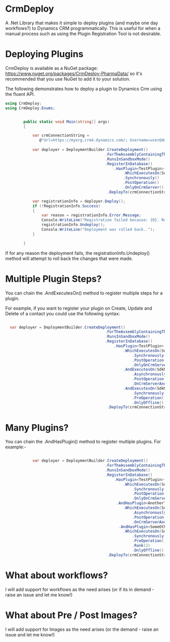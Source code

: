 CrmDeploy
=========

A .Net Library that makes it simple to deploy plugins (and maybe one day workflows?) to Dynamics CRM programmatically. This is useful for when a manual process such as using the Plugin Registration Tool is not desirable.

# Deploying Plugins

CrmDeploy is available as a NuGet package: https://www.nuget.org/packages/CrmDeploy-PharmaData/ so it's recommended that you use NuGet to add it to your solution.

The following demonstrates how to deploy a plugin to Dynamics Crm using the fluent API.

```csharp
using CrmDeploy;
using CrmDeploy.Enums;


        public static void Main(string[] args)
        {

            var crmConnectionString =
               @"Url=https://myorg.crm4.dynamics.com/; Username=user@domain.onmicrosoft.com; Password=password; DeviceID=mydevice-dd9f6b7b2e6d; DevicePassword=password";
           
            var deployer = DeploymentBuilder.CreateDeployment()
                                            .ForTheAssemblyContainingThisPlugin<TestPlugin>("Test plugin assembly")
                                            .RunsInSandboxMode()
                                            .RegisterInDatabase()
                                                .HasPlugin<TestPlugin>()
                                                    .WhichExecutesOn(SdkMessageNames.Create, "contact")
                                                    .Synchronously()
                                                    .PostOperation()
                                                    .OnlyOnCrmServer()
                                             .DeployTo(crmConnectionString);

            var registrationInfo = deployer.Deploy();
            if (!RegistrationInfo.Success)
            {
                var reason = registrationInfo.Error.Message;
                Console.WriteLine("Registration failed because: {0}. Rolling deployment back.", reason);
                registrationInfo.Undeploy();
                Console.WriteLine("Deployment was rolled back..");
            }

        }

```

If for any reason the deployment fails, the registrationInfo.Undeploy() method will attempt to roll back the changes that were made.
                

# Multiple Plugin Steps?

You can chain the .AndExecutesOn() method to register multiple steps for a plugin.

For example, if you want to register your plugin on Create, Update and Delete of a contact you could use the following syntax: 

```csharp

  var deployer = DeploymentBuilder.CreateDeployment()
                                            .ForTheAssemblyContainingThisPlugin<TestPlugin>("Test plugin assembly")
                                            .RunsInSandboxMode()
                                            .RegisterInDatabase()
                                                .HasPlugin<TestPlugin>()
                                                    .WhichExecutesOn(SdkMessageNames.Create, "contact")
                                                        .Synchronously()
                                                        .PostOperation()
                                                        .OnlyOnCrmServer()
                                                    .AndExecutesOn(SdkMessageNames.Update, "contact")
                                                        .Asynchronously()
                                                        .PostOperation()
                                                        .OnCrmServerAndOffline()
                                                    .AndExecutesOn(SdkMessageNames.Delete, "contact")
                                                        .Synchronously()
                                                        .PreOperation()
                                                        .OnlyOffline()
                                             .DeployTo(crmConnectionString.ConnectionString);
```

# Many Plugins?

You can chain the .AndHasPlugin() method to register multiple plugins. For example:-


```csharp

            var deployer = DeploymentBuilder.CreateDeployment()
                                            .ForTheAssemblyContainingThisPlugin<TestPlugin>("Test plugin assembly")
                                            .RunsInSandboxMode()
                                            .RegisterInDatabase()
                                                .HasPlugin<TestPlugin>()
                                                    .WhichExecutesOn(SdkMessageNames.Create, "contact")
                                                        .Synchronously()
                                                        .PostOperation()
                                                        .OnlyOnCrmServer()
                                                 .AndHasPlugin<AnotherTestPlugin>()
                                                    .WhichExecutesOn(SdkMessageNames.Update, "account")
                                                        .Asynchronously()
                                                        .PostOperation()
                                                        .OnCrmServerAndOffline()
                                                  .AndHasPlugin<SomeOtherPlugin>()
                                                    .WhichExecutesOn(SdkMessageNames.Associate, "my_custent", "my_otherent")
                                                        .Synchronously()
                                                        .PreOperation()
                                                        .Rank(2)
                                                        .OnlyOffline()
                                             .DeployTo(crmConnectionString.ConnectionString);

```

# What about workflows?

I will add support for workflows as the need arises (or if its in demand - raise an issue and let me know!)

# What about Pre / Post Images?

I will add support for Images as the need arises (or the demand - raise an issue and let me know!)
